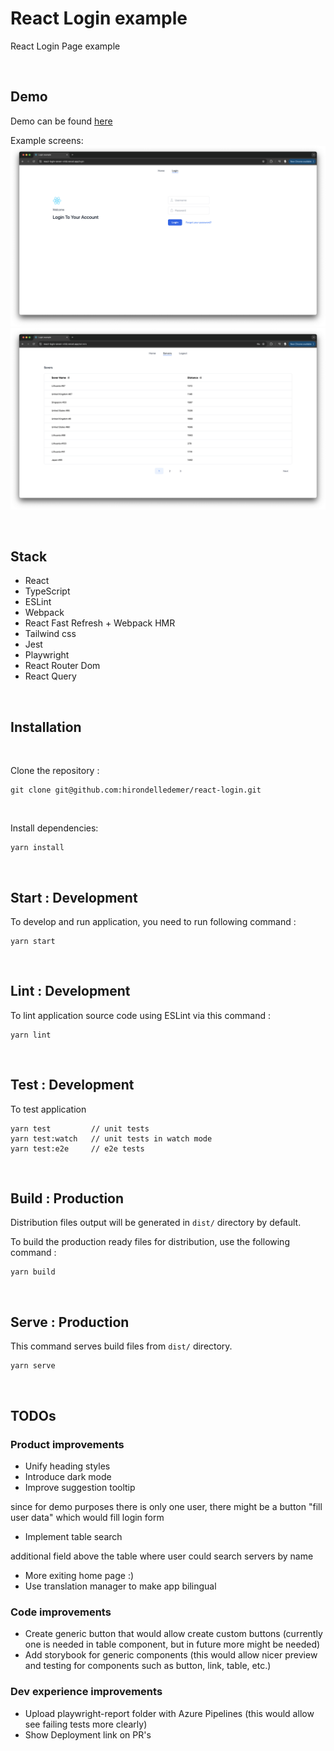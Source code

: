 # React Login example

React Login Page example

<br>

## Demo

Demo can be found [here](https://react-login-seven-virid.vercel.app/)

Example screens:
<img src="assets/images/login-page.png" />
<img src="assets/images/servers-page.png" />

<br>

## Stack

- React
- TypeScript
- ESLint
- Webpack
- React Fast Refresh + Webpack HMR
- Tailwind css
- Jest
- Playwright
- React Router Dom
- React Query

<br />

## Installation

<br>

Clone the repository :

```
git clone git@github.com:hirondelledemer/react-login.git
```

<br>

Install dependencies:

```
yarn install
```

<br />

## Start : Development

To develop and run application, you need to run following command :

```
yarn start
```

<br />

## Lint : Development

To lint application source code using ESLint via this command :

```
yarn lint
```

<br />

## Test : Development

To test application

```
yarn test         // unit tests
yarn test:watch   // unit tests in watch mode
yarn test:e2e     // e2e tests
```

<br />

## Build : Production

Distribution files output will be generated in `dist/` directory by default.

To build the production ready files for distribution, use the following command :

```
yarn build
```

<br />

## Serve : Production

This command serves build files from `dist/` directory.

```
yarn serve
```

<br />

## TODOs

### Product improvements

- Unify heading styles
- Introduce dark mode
- Improve suggestion tooltip

since for demo purposes there is only one user, there might be a button "fill user data" which would fill login form

- Implement table search

additional field above the table where user could search servers by name

- More exiting home page :)
- Use translation manager to make app bilingual

### Code improvements

- Create generic button that would allow create custom buttons (currently one is needed in table component, but in future more might be needed)
- Add storybook for generic components (this would allow nicer preview and testing for components such as button, link, table, etc.)

### Dev experience improvements

- Upload playwright-report folder with Azure Pipelines (this would allow see failing tests more clearly)
- Show Deployment link on PR's

<br />
